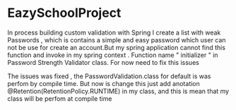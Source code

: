 # EazySchoolProject
In process building custom validation with Spring I create a list with weak Passwords , which is contains a simple and easy password which user can not 
be use for create an account.But my spring application cannot find this function and invoke in my spring context . Function name " initializer " in Password Strength Validator class. 
For now need to fix this issues

The issues was fixed , the PasswordValidation.class for default is was perfom by compile time. 
But now is change this just add anotation @Retention(RetentionPolicy.RUNTIME) in my class, and this is mean  that my class will be perfom at compile time

